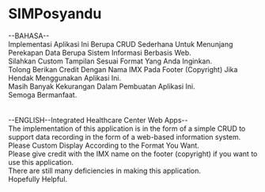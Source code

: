 # SIMPosyandu
--BAHASA--<br>
Implementasi Aplikasi Ini Berupa CRUD Sederhana Untuk Menunjang Perekapan Data Berupa Sistem Informasi Berbasis Web.<br>
Silahkan Custom Tampilan Sesuai Format Yang Anda Inginkan.<br>
Tolong Berikan Credit Dengan Nama IMX Pada Footer (Copyright) Jika Hendak Menggunakan Aplikasi Ini.<br>
Masih Banyak Kekurangan Dalam Pembuatan Aplikasi Ini.<br>
Semoga Bermanfaat.<br>
<br><br>
--ENGLISH--Integrated Healthcare Center Web Apps--<br>
The implementation of this application is in the form of a simple CRUD to support data recording in the form of a web-based information system. <br>
Please Custom Display According to the Format You Want.<br>
Please give credit with the IMX name on the footer (copyright) if you want to use this application.<br>
There are still many deficiencies in making this application. <br>
Hopefully Helpful.
